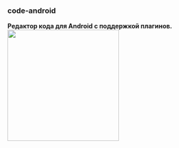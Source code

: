 <p align="center">
  <h3> code-android </h3>
  <b>Редактор кода для Android с поддержкой плагинов.</b>
  <img src="https://github.com/kotleni/code-android/blob/main/scrn.jpg?raw=true" width=250></img>
</p>
